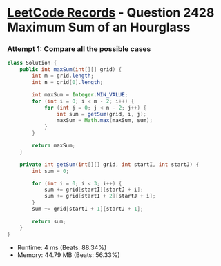 # [LeetCode Records](../../README.md) - Question 2428 Maximum Sum of an Hourglass

### Attempt 1: Compare all the possible cases
```java
class Solution {
    public int maxSum(int[][] grid) {
        int m = grid.length;
        int n = grid[0].length;

        int maxSum = Integer.MIN_VALUE;
        for (int i = 0; i < m - 2; i++) {
            for (int j = 0; j < n - 2; j++) {
                int sum = getSum(grid, i, j);
                maxSum = Math.max(maxSum, sum);
            }
        }

        return maxSum;
    }

    private int getSum(int[][] grid, int startI, int startJ) {
        int sum = 0;

        for (int i = 0; i < 3; i++) {
            sum += grid[startI][startJ + i];
            sum += grid[startI + 2][startJ + i];
        }
        sum += grid[startI + 1][startJ + 1];

        return sum;
    }
}
```
- Runtime: 4 ms (Beats: 88.34%)
- Memory: 44.79 MB (Beats: 56.33%)

<br>
